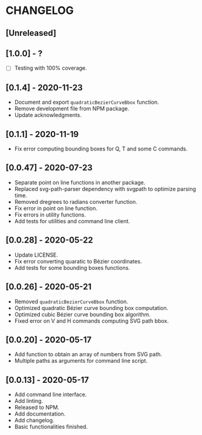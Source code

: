 # CHANGELOG

## [Unreleased]

## [1.0.0] - ?
- [ ] Testing with 100% coverage.

## [0.1.4] - 2020-11-23
- Document and export `quadraticBezierCurveBbox` function.
- Remove development file from NPM package.
- Update acknowledgments.

## [0.1.1] - 2020-11-19
- Fix error computing bounding boxes for Q, T and some C commands.

## [0.0.47] - 2020-07-23
- Separate point on line functions in another package.
- Replaced svg-path-parser dependency with svgpath to optimize parsing time.
- Removed dregrees to radians converter function.
- Fix error in point on line function.
- Fix errors in utility functions.
- Add tests for utilities and command line client.

## [0.0.28] - 2020-05-22
- Update LICENSE.
- Fix error converting quaratic to Bézier coordinates.
- Add tests for some bounding boxes functions.

## [0.0.26] - 2020-05-21
- Removed `quadraticBezierCurveBbox` function.
- Optimized quadratic Bézier curve bounding box computation.
- Optimized cubic Bézier curve bounding box algorithm.
- Fixed error on V and H commands computing SVG path bbox.

## [0.0.20] - 2020-05-17
- Add function to obtain an array of numbers from SVG path.
- Multiple paths as arguments for command line script.

## [0.0.13] - 2020-05-17
- Add command line interface.
- Add linting.
- Released to NPM.
- Add documentation.
- Add changelog.
- Basic functionalities finished.
